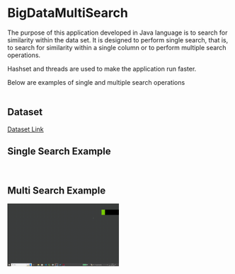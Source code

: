 # BigDataMultiSearch

<p>The purpose of this application developed in Java language is to search for similarity within the data set. It is designed to perform single search, that is, to search for similarity within a single column or to perform multiple search operations.<p>

Hashset and threads are used to make the application run faster.

Below are examples of single and multiple search operations  
<br>
<h2>Dataset</h2>
<a href="https://www.kaggle.com/datasets/selener/consumer-complaint-database">Dataset Link</a>
<br>
<h2>Single Search Example</h2>
<img src="https://github.com/mericaltikardes/BigDataMultiSearch/blob/master/1.gif" alt="" style="max-width: 50%; display: inline-block;" data-target="animated-image.originalImage">
<h2>Multi Search Example</h2>
<img src="https://github.com/mericaltikardes/BigDataMultiSearch/blob/master/2.gif" alt="" style="max-width: 50%; display: inline-block;" data-target="animated-image.originalImage">

